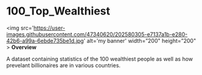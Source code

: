 # 100_Top_Wealthiest
<img src='https://user-images.githubusercontent.com/47340620/202580305-e7137a1b-e280-42b6-a99a-6ebde735be1d.jpg' alt='my banner' width=”200" height=”200" >
<b>Overview</b>
<p>A dataset containing statistics of the 100 wealthiest people as well as how prevelant billionaires are in various countries.</p>
